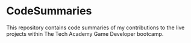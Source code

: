 # CodeSummaries
This repository contains code summaries of my contributions to the live projects within The Tech Academy Game Developer bootcamp.
